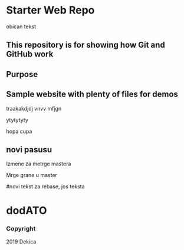 # Starter Web Repo

obican tekst

## This repository is for showing how Git and GitHub work

## Purpose

## Sample website with plenty of files for demos

traakakdjdj vnvv  mfjgn 

ytytytyty

hopa cupa

## novi pasusu

Izmene za metrge mastera

Mrge grane u master

#novi tekst za rebase, jos teksta
# dodATO

### Copyright

2019 Dekica